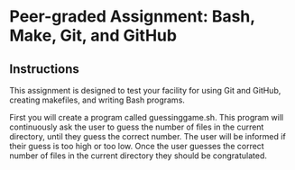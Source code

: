 # Peer-graded Assignment: Bash, Make, Git, and GitHub

## Instructions

This assignment is designed to test your facility for using Git and GitHub, creating makefiles, and writing Bash programs.

First you will create a program called guessinggame.sh. This program will continuously ask the user to guess the number of files in the current directory, until they guess the correct number. The user will be informed if their guess is too high or too low. Once the user guesses the correct number of files in the current directory they should be congratulated.
